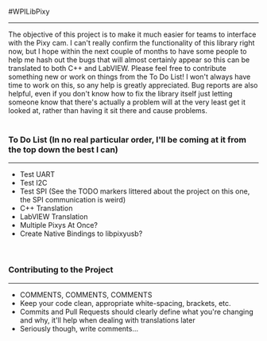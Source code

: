 #WPILibPixy
<hr>
The objective of this project is to make it much easier for teams to interface with the Pixy cam. 
I can't really confirm the functionality of this library right now, but I hope within the next couple of months
to have some people to help me hash out the bugs that will almost certainly appear so this can be translated to both C++
and LabVIEW. Please feel free to contribute something new or work on things from the To Do List! I won't always have time to 
work on this, so any help is greatly appreciated. Bug reports are also helpful, even if you don't know how to fix the library 
itself just letting someone know that there's actually a problem will at the very least get it looked at, rather than having it 
sit there and cause problems.
<br>
<br>
<h3>To Do List (In no real particular order, I'll be coming at it from the top down the best I can)</h3>
<hr>
<ul>
	<li>Test UART</li>
	<li>Test I2C</li>
	<li>Test SPI (See the TODO markers littered about the project on this one, the SPI communication is weird)</li>
	<li>C++ Translation</li>
	<li>LabVIEW Translation</li>
	<li>Multiple Pixys At Once?</li>
	<li>Create Native Bindings to libpixyusb?</li>
</ul>
<br>
<h3>Contributing to the Project</h3>
<hr>
<ul>
	<li>COMMENTS, COMMENTS, COMMENTS</li>
	<li>Keep your code clean, appropriate white-spacing, brackets, etc.</li>
	<li>Commits and Pull Requests should clearly define what you're changing and why, it'll help when dealing with translations later</li>
	<li>Seriously though, write comments...</li>
</ul>
